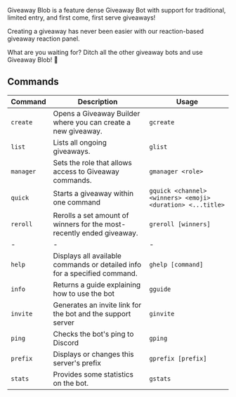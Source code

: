 Giveaway Blob is a feature dense Giveaway Bot with support for traditional, limited entry, and first come, first serve giveaways!  

Creating a giveaway has never been easier with our reaction-based giveaway reaction panel.  

What are you waiting for? Ditch all the other giveaway bots and use Giveaway Blob! 🎉

## Commands

| Command | Description                                                               | Usage                                                    |
|---------|---------------------------------------------------------------------------|----------------------------------------------------------|
| `create`  | Opens a Giveaway Builder where you can create a new giveaway.             | `gcreate`                                                  |
| `list`    | Lists all ongoing giveaways.                                              | `glist`                                                    |
| `manager`| Sets the role that allows access to Giveaway commands.                    | `gmanager <role>`                                          |
| `quick`   | Starts a giveaway within one command                                      | `gquick <channel> <winners> <emoji> <duration> <...title>` |
| `reroll`  | Rerolls a set amount of winners for  the most-recently ended giveaway.    | `greroll [winners]`                                        |
| -       | -                                                                         | -                                                        |
| `help`    | Displays all available commands or detailed info for a specified command. | `ghelp [command]`                                          |
| `info`    | Returns a guide explaining how to use the bot                             | `gguide`                                                   |
| `invite`  | Generates an invite link for the bot and the support server               | `ginvite`                                                  |
| `ping`    | Checks the bot's ping to Discord                                          | `gping`                                                    |
| `prefix`  | Displays or changes this server's prefix                                  | `gprefix [prefix]`                                         |
| `stats`   | Provides some statistics on the bot.                                      | `gstats`                                                   |